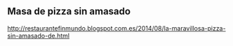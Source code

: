 ## Masa de pizza sin amasado

http://restaurantefinmundo.blogspot.com.es/2014/08/la-maravillosa-pizza-sin-amasado-de.html
